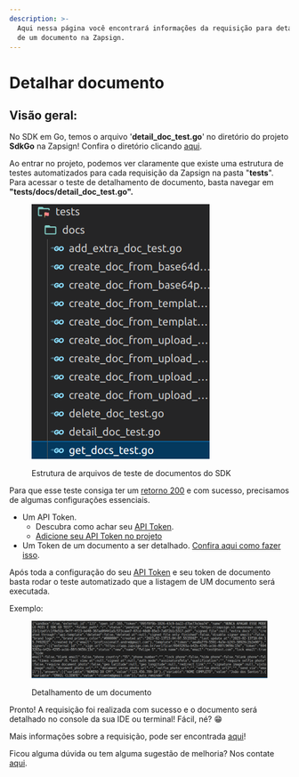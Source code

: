 ```yaml
---
description: >-
  Aqui nessa página você encontrará informações da requisição para detalhamento
  de um documento na Zapsign.
---
```


# Detalhar documento

## Visão geral:

No SDK em Go, temos o arquivo '**detail\_doc\_test.go**' no diretório do projeto **SdkGo** na Zapsign! Confira o diretório clicando [aqui](https://github.com/ZapSign/SdkGo).&#x20;

Ao entrar no projeto, podemos ver claramente que existe uma estrutura de testes automatizados para cada requisição da Zapsign na pasta "**tests**". Para acessar o teste de detalhamento de documento, basta navegar em **"tests/docs/detail\_doc\_test.go".**

<figure><img src="../../../../.gitbook/assets/Captura de tela de 2023-02-10 16-57-24.png" alt=""><figcaption><p>Estrutura de arquivos de teste de documentos do SDK</p></figcaption></figure>

Para que esse teste consiga ter um [retorno 200](https://developer.mozilla.org/en-US/docs/Web/HTTP/Status/200) e com sucesso, precisamos de algumas configurações essenciais.

* Um API Token.&#x20;
  * Descubra como achar seu [API Token](https://docs.zapsign.com.br/).
  * [Adicione seu API Token no projeto](../definindo-configuracoes/adicionando-api-token.md)
* Um Token de um documento a ser detalhado. [Confira aqui como fazer isso](../definindo-configuracoes/adicionando-um-token-de-um-documento.md).

Após toda a configuração do seu [API Token](https://docs.zapsign.com.br/) e seu token de documento basta rodar o teste automatizado que a listagem de UM documento será executada.

Exemplo:

<figure><img src="../../../../.gitbook/assets/Captura de tela de 2023-02-13 16-44-38.png" alt=""><figcaption><p>Detalhamento de um documento</p></figcaption></figure>

Pronto! A requisição foi realizada com sucesso e o documento será detalhado no console da sua IDE ou terminal! Fácil, né? 😁

Mais informações sobre a requisição, pode ser encontrada [aqui](https://docs.zapsign.com.br/documentos/detalhar-documento)!

Ficou alguma dúvida ou tem alguma sugestão de melhoria? Nos contate [aqui](https://zapsign.com.br/contato/).
